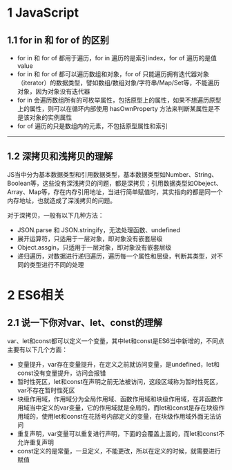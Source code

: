 # 1 JavaScript
## 1.1 for in 和 for of 的区别
- for in 和 for of 都用于遍历，for in 遍历的是索引index，for of 遍历的是值value
- for in 和 for of 都可以遍历数组和对象，for of 只能遍历拥有迭代器对象（iterator）的数据类型，譬如数组/数组对象/字符串/Map/Set等，不能遍历对象，因为对象没有迭代器
- for in 会遍历数组所有的可枚举属性，包括原型上的属性，如果不想遍历原型上的属性，则可以在循环内部使用 hasOwnProperty 方法来判断某属性是不是该对象的实例属性
- for of 遍历的只是数组内的元素，不包括原型属性和索引

<hr>

## 1.2 深拷贝和浅拷贝的理解
JS当中分为基本数据类型和引用数据类型，基本数据类型如Number、String、Boolean等，这些没有深浅拷贝的问题，都是深拷贝；引用数据类型如Obeject、Array、Map等，存在内存引用地址，当进行简单赋值时，其实指向的都是同一个内存地址，也就造成了深浅拷贝的问题。

对于深拷贝，一般有以下几种方法：
- JSON.parse 和 JSON.stringify，无法处理函数、undefined
- 展开运算符，只适用于一层对象，即对象没有嵌套层级
- Object.assgin，只适用于一层对象，即对象没有嵌套层级
- 递归遍历，对数据进行递归遍历，遍历每一个属性和层级，判断其类型，对不同的类型进行不同的处理


# 2 ES6相关
## 2.1 说一下你对var、let、const的理解
var、let和const都可以定义一个变量，其中let和const是ES6当中新增的，不同点主要有以下几个方面：
- 变量提升，var存在变量提升，在定义之前就访问变量，是undefined，let和const没有变量提升，访问会报错
- 暂时性死区，let和const在声明之前无法被访问，这段区域称为暂时性死区，var不存在暂时性死区
- 块级作用域，作用域分为全局作用域、函数作用域和块级作用域，在非函数作用域当中定义的var变量，它的作用域就是全局的，而let和const是存在块级作用域的，使用let和const在花括号内部定义的变量，在块级作用域外面无法访问
- 重复声明，var变量可以重复进行声明，下面的会覆盖上面的，而let和const不允许重复声明
- const定义的是常量，一旦定义，不能更改，所以在定义的时候，就需要进行赋值
